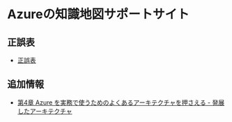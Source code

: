 # Azureの知識地図サポートサイト

## 正誤表
- [正誤表](./errata/README.md)

## 追加情報
- [第4章 Azure を実務で使うためのよくあるアーキテクチャを押さえる - 発展したアーキテクチャ]()

